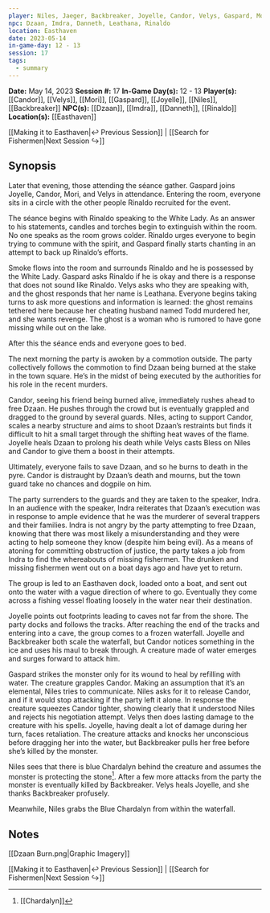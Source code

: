 ```yaml
---
player: Niles, Jaeger, Backbreaker, Joyelle, Candor, Velys, Gaspard, Mori
npc: Dzaan, Imdra, Danneth, Leathana, Rinaldo
location: Easthaven
date: 2023-05-14
in-game-day: 12 - 13
session: 17
tags:
  - summary
---
```


**Date:** May 14, 2023
**Session #:** 17
**In-Game Day(s):** 12 - 13
**Player(s):** [[Candor]], [[Velys]], [[Mori]], [[Gaspard]], [[Joyelle]], [[Niles]], [[Backbreaker]]
**NPC(s):** [[Dzaan]], [[Imdra]], [[Danneth]], [[Rinaldo]]
**Location(s):** [[Easthaven]]

[[Making it to Easthaven|↩️ Previous Session]] | [[Search for Fishermen|Next Session ↪️]]

## Synopsis
Later that evening, those attending the séance gather. Gaspard joins Joyelle, Candor, Mori, and Velys in attendance. Entering the room, everyone sits in a circle with the other people Rinaldo recruited for the event.

The séance begins with Rinaldo speaking to the White Lady. As an answer to his statements, candles and torches begin to extinguish within the room. No one speaks as the room grows colder. Rinaldo urges everyone to begin trying to commune with the spirit, and Gaspard finally starts chanting in an attempt to back up Rinaldo’s efforts.

Smoke flows into the room and surrounds Rinaldo and he is possessed by the White Lady. Gaspard asks Rinaldo if he is okay and there is a response that does not sound like Rinaldo. Velys asks who they are speaking with, and the ghost responds that her name is Leathana. Everyone begins taking turns to ask more questions and information is learned: the ghost remains tethered here because her cheating husband named Todd murdered her, and she wants revenge. The ghost is a woman who is rumored to have gone missing while out on the lake.

After this the séance ends and everyone goes to bed.

The next morning the party is awoken by a commotion outside. The party collectively follows the commotion to find Dzaan being burned at the stake in the town square. He’s in the midst of being executed by the authorities for his role in the recent murders.

Candor, seeing his friend being burned alive, immediately rushes ahead to free Dzaan. He pushes through the crowd but is eventually grappled and dragged to the ground by several guards. Niles, acting to support Candor, scales a nearby structure and aims to shoot Dzaan’s restraints but finds it difficult to hit a small target through the shifting heat waves of the flame. Joyelle heals Dzaan to prolong his death while Velys casts Bless on Niles and Candor to give them a boost in their attempts.

Ultimately, everyone fails to save Dzaan, and so he burns to death in the pyre. Candor is distraught by Dzaan’s death and mourns, but the town guard take no chances and dogpile on him.

The party surrenders to the guards and they are taken to the speaker, Indra. In an audience with the speaker, Indra reiterates that Dzaan’s execution was in response to ample evidence that he was the murderer of several trappers and their families. Indra is not angry by the party attempting to free Dzaan, knowing that there was most likely a misunderstanding and they were acting to help someone they know (despite him being evil). As a means of atoning for committing obstruction of justice, the party takes a job from Indra to find the whereabouts of missing fishermen. The drunken and missing fishermen went out on a boat days ago and have yet to return.

The group is led to an Easthaven dock, loaded onto a boat, and sent out onto the water with a vague direction of where to go. Eventually they come across a fishing vessel floating loosely in the water near their destination.

Joyelle points out footprints leading to caves not far from the shore. The party docks and follows the tracks. After reaching the end of the tracks and entering into a cave, the group comes to a frozen waterfall. Joyelle and Backbreaker both scale the waterfall, but Candor notices something in the ice and uses his maul to break through. A creature made of water emerges and surges forward to attack him.

Gaspard strikes the monster only for its wound to heal by refilling with water. The creature grapples Candor. Making an assumption that it’s an elemental, Niles tries to communicate. Niles asks for it to release Candor, and if it would stop attacking if the party left it alone. In response the creature squeezes Candor tighter, showing clearly that it understood Niles and rejects his negotiation attempt. Velys then does lasting damage to the creature with his spells. Joyelle, having dealt a lot of damage during her turn, faces retaliation. The creature attacks and knocks her unconscious before dragging her into the water, but Backbreaker pulls her free before she’s killed by the monster.

Niles sees that there is blue Chardalyn behind the creature and assumes the monster is protecting the stone[^1]. After a few more attacks from the party the monster is eventually killed by Backbreaker. Velys heals Joyelle, and she thanks Backbreaker profusely.

Meanwhile, Niles grabs the Blue Chardalyn from within the waterfall.

## Notes
[[Dzaan Burn.png|Graphic Imagery]]

[[Making it to Easthaven|↩️ Previous Session]] | [[Search for Fishermen|Next Session ↪️]]

[^1]: [[Chardalyn]]